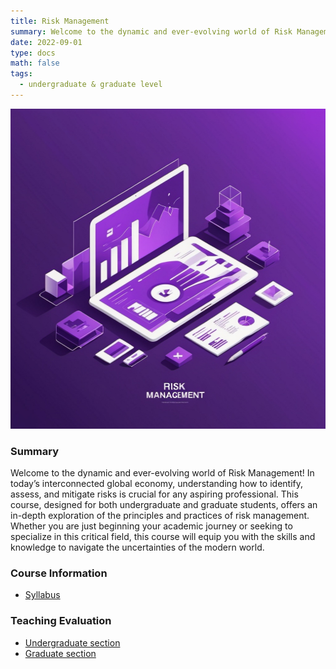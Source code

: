 ```yaml
---
title: Risk Management
summary: Welcome to the dynamic and ever-evolving world of Risk Management! In today’s interconnected global economy, understanding how to identify, assess, and mitigate risks is crucial for any aspiring professional. This course, designed for both undergraduate and graduate students, offers an in-depth exploration of the principles and practices of risk management. Whether you are just beginning your academic journey or seeking to specialize in this critical field, this course will equip you with the skills and knowledge to navigate the uncertainties of the modern world.
date: 2022-09-01
type: docs
math: false
tags:
  - undergraduate & graduate level
---
```

<img src="featured.jpg" width="512" height="512">

### Summary
Welcome to the dynamic and ever-evolving world of Risk Management! In today’s interconnected global economy, understanding how to identify, assess, and mitigate risks is crucial for any aspiring professional. This course, designed for both undergraduate and graduate students, offers an in-depth exploration of the principles and practices of risk management. Whether you are just beginning your academic journey or seeking to specialize in this critical field, this course will equip you with the skills and knowledge to navigate the uncertainties of the modern world.

### Course Information
* [Syllabus](https://drive.google.com/file/d/1o9miDyYYXOm5tvwU8m2WxJ43RMplmmic/view?usp=sharing)


### Teaching Evaluation
* [Undergraduate section](https://drive.google.com/file/d/1O0YGeliWdd8ZCa-HmetQptcUpllcQvTu/view?usp=sharing)
* [Graduate section](https://drive.google.com/file/d/1Rhylp0uXxuGDZ03sTNg8fzjrEMe5VX6B/view?usp=sharing)